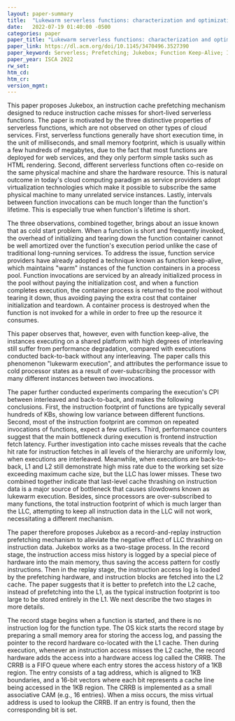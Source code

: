```yaml
---
layout: paper-summary
title:  "Lukewarm serverless functions: characterization and optimization"
date:   2022-07-19 01:40:00 -0500
categories: paper
paper_title: "Lukewarm serverless functions: characterization and optimization"
paper_link: https://dl.acm.org/doi/10.1145/3470496.3527390
paper_keyword: Serverless; Prefetching; Jukebox; Function Keep-Alive; Instruction Cache
paper_year: ISCA 2022
rw_set:
htm_cd:
htm_cr:
version_mgmt:
---
```


This paper proposes Jukebox, an instruction cache prefetching mechanism designed to reduce instruction
cache misses for short-lived serverless functions. 
The paper is motivated by the three distinctive properties of serverless functions, which are not observed on
other types of cloud services.
First, serverless functions generally have short execution time, in the unit of milliseconds, and small
memory footprint, which is usually within a few hundreds of megabytes, due to the fact that most functions are
deployed for web services, and they only perform simple tasks such as HTML rendering.
Second, different serverless functions often co-reside on the same physical machine and share the hardware
resource. This is natural outcome in today's cloud computing paradigm as service providers adopt virtualization
technologies which make it possible to subscribe the same physical machine to many unrelated service instances.
Lastly, intervals between function invocations can be much longer than the function's lifetime.
This is especially true when function's lifetime is short.

The three observations, combined together, brings about an issue known that as cold start problem. When a function
is short and frequently invoked, the overhead of initializing and tearing down the function container 
cannot be well amortized over the function's execution period unlike the case of traditional long-running services.
To address the issue, function service providers have already adopted a technique known as function keep-alive,
which maintains "warm" instances of the function containers in a process pool. 
Function invocations are serviced by an already initialized process in the pool without paying the initialization cost,
and when a function completes execution, the container process is returned to the pool without tearing it down, thus
avoiding paying the extra cost that container initialization and teardown.
A container process is destroyed when the function is not invoked for a while in order to free up the resource 
it consumes.

This paper observes that, however, even with function keep-alive, the instances executing on a shared 
platform with high degrees of interleaving still suffer from performance degradation, compared with executions
conducted back-to-back without any interleaving. 
The paper calls this phenomenon "lukewarm execution", and attributes the performance issue to cold processor
states as a result of over-subscribing the processor with many different instances between two invocations. 

The paper further conducted experiments comparing the execution's CPI between interleaved and back-to-back,
and makes the following conclusions.
First, the instruction footprint of functions are typically several hundreds of KBs, showing low variance
between different functions. 
Second, most of the instruction footprint are common on repeated invocations of functions, expect a few outliers.
Third, performance counters suggest that the main bottleneck during execution is frontend instruction fetch latency.
Further investigation into cache misses reveals that the cache hit rate for instruction fetches in all levels of the 
hierarchy are uniformly low, when executions are interleaved.
Meanwhile, when executions are back-to-back, L1 and L2 still demonstrate high miss rate due to the working set
size exceeding maximum cache size, but the LLC has lower misses.
These two combined together indicate that last-level cache thrashing on instruction data is a major source of 
bottleneck that causes slowdowns known as lukewarm execution.
Besides, since processors are over-subscribed to many functions, the total instruction footprint of which 
is much larger than the LLC, attempting to keep all instruction data in the LLC will not work, necessitating 
a different mechanism.

The paper therefore proposes Jukebox as a record-and-replay instruction prefetching mechanism 
to alleviate the negative effect of LLC thrashing on instruction data.
Jukebox works as a two-stage process. In the record stage, the instruction access miss history is logged
by a special piece of hardware into the main memory, thus saving the access pattern for costly instructions.
Then in the replay stage, the instruction access log is loaded by the prefetching hardware, and instruction blocks
are fetched into the L2 cache. The paper suggests that it is better to prefetch into the L2 cache, instead of 
prefetching into the L1, as the typical instruction footprint is too large to be stored entirely in the L1.
We next describe the two stages in more details.

The record stage begins when a function is started, and there is no instruction log for the function type.
The OS kick starts the record stage by preparing a small memory area for storing the access log, and 
passing the pointer to the record hardware co-located with the L1 cache.
Then during execution, whenever an instruction access misses the L2 cache, the record hardware adds the access
into a hardware access log called the CRRB.
The CRRB is a FIFO queue where each entry stores the access history of a 1KB region.
The entry consists of a tag address, which is aligned to 1KB boundaries, and a 16-bit vectors where each bit
represents a cache line being accessed in the 1KB region. 
The CRRB is implemented as a small associative CAM (e.g., 16 entries).
When a miss occurs, the miss virtual address is used to lookup the CRRB. If an entry is found, then the 
corresponding bit is set. 